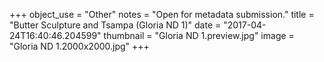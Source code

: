 +++
object_use = "Other"
notes = "Open for metadata submission."
title = "Butter Sculpture and Tsampa (Gloria ND 1)"
date = "2017-04-24T16:40:46.204599"
thumbnail = "Gloria ND 1.preview.jpg"
image = "Gloria ND 1.2000x2000.jpg"
+++
